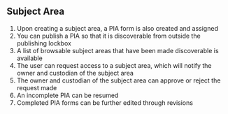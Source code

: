 ## Subject Area

1. Upon creating a subject area, a PIA form is also created and assigned
2. You can publish a PIA so that it is discoverable from outside the publishing lockbox
3. A list of browsable subject areas that have been made discoverable is available
4. The user can request access to a subject area, which will notify the owner and custodian of the subject area
5. The owner and custodian of the subject area can approve or reject the request made
6. An incomplete PIA can be resumed
7. Completed PIA forms can be further edited through revisions